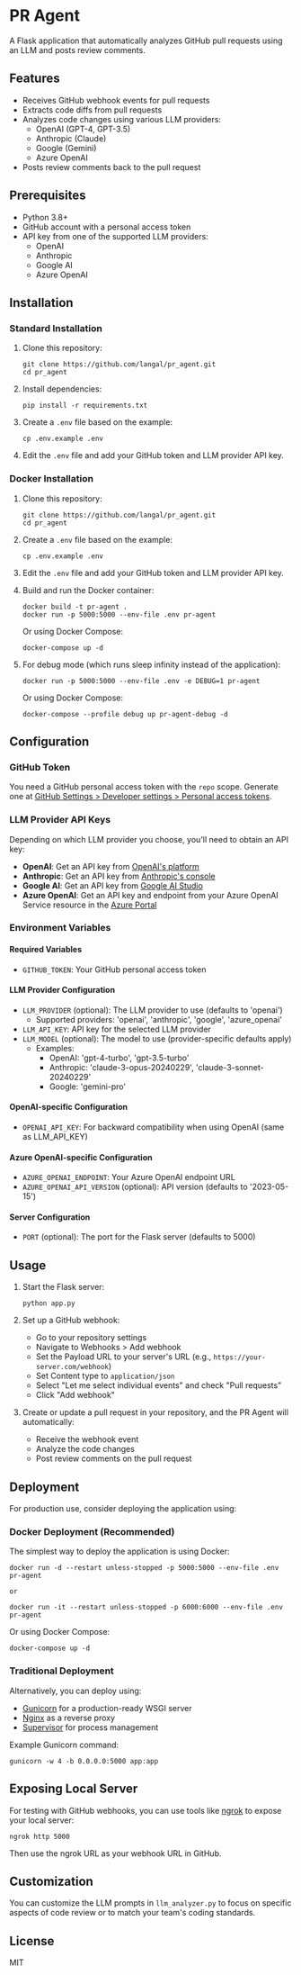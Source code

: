# PR Agent

A Flask application that automatically analyzes GitHub pull requests using an LLM and posts review comments.

## Features

- Receives GitHub webhook events for pull requests
- Extracts code diffs from pull requests
- Analyzes code changes using various LLM providers:
  - OpenAI (GPT-4, GPT-3.5)
  - Anthropic (Claude)
  - Google (Gemini)
  - Azure OpenAI
- Posts review comments back to the pull request

## Prerequisites

- Python 3.8+
- GitHub account with a personal access token
- API key from one of the supported LLM providers:
  - OpenAI
  - Anthropic
  - Google AI
  - Azure OpenAI

## Installation

### Standard Installation

1. Clone this repository:
   ```
   git clone https://github.com/langal/pr_agent.git
   cd pr_agent
   ```

2. Install dependencies:
   ```
   pip install -r requirements.txt
   ```

3. Create a `.env` file based on the example:
   ```
   cp .env.example .env
   ```

4. Edit the `.env` file and add your GitHub token and LLM provider API key.

### Docker Installation

1. Clone this repository:
   ```
   git clone https://github.com/langal/pr_agent.git
   cd pr_agent
   ```

2. Create a `.env` file based on the example:
   ```
   cp .env.example .env
   ```

3. Edit the `.env` file and add your GitHub token and LLM provider API key.

4. Build and run the Docker container:
   ```
   docker build -t pr-agent .
   docker run -p 5000:5000 --env-file .env pr-agent
   ```

   Or using Docker Compose:
   ```
   docker-compose up -d
   ```

5. For debug mode (which runs sleep infinity instead of the application):
   ```
   docker run -p 5000:5000 --env-file .env -e DEBUG=1 pr-agent
   ```

   Or using Docker Compose:
   ```
   docker-compose --profile debug up pr-agent-debug -d
   ```

## Configuration

### GitHub Token

You need a GitHub personal access token with the `repo` scope. Generate one at [GitHub Settings > Developer settings > Personal access tokens](https://github.com/settings/tokens).

### LLM Provider API Keys

Depending on which LLM provider you choose, you'll need to obtain an API key:

- **OpenAI**: Get an API key from [OpenAI's platform](https://platform.openai.com/api-keys)
- **Anthropic**: Get an API key from [Anthropic's console](https://console.anthropic.com/)
- **Google AI**: Get an API key from [Google AI Studio](https://makersuite.google.com/app/apikey)
- **Azure OpenAI**: Get an API key and endpoint from your Azure OpenAI Service resource in the [Azure Portal](https://portal.azure.com/)

### Environment Variables

#### Required Variables
- `GITHUB_TOKEN`: Your GitHub personal access token

#### LLM Provider Configuration
- `LLM_PROVIDER` (optional): The LLM provider to use (defaults to 'openai')
  - Supported providers: 'openai', 'anthropic', 'google', 'azure_openai'
- `LLM_API_KEY`: API key for the selected LLM provider
- `LLM_MODEL` (optional): The model to use (provider-specific defaults apply)
  - Examples:
    - OpenAI: 'gpt-4-turbo', 'gpt-3.5-turbo'
    - Anthropic: 'claude-3-opus-20240229', 'claude-3-sonnet-20240229'
    - Google: 'gemini-pro'

#### OpenAI-specific Configuration
- `OPENAI_API_KEY`: For backward compatibility when using OpenAI (same as LLM_API_KEY)

#### Azure OpenAI-specific Configuration
- `AZURE_OPENAI_ENDPOINT`: Your Azure OpenAI endpoint URL
- `AZURE_OPENAI_API_VERSION` (optional): API version (defaults to '2023-05-15')

#### Server Configuration
- `PORT` (optional): The port for the Flask server (defaults to 5000)

## Usage

1. Start the Flask server:
   ```
   python app.py
   ```

2. Set up a GitHub webhook:
   - Go to your repository settings
   - Navigate to Webhooks > Add webhook
   - Set the Payload URL to your server's URL (e.g., `https://your-server.com/webhook`)
   - Set Content type to `application/json`
   - Select "Let me select individual events" and check "Pull requests"
   - Click "Add webhook"

3. Create or update a pull request in your repository, and the PR Agent will automatically:
   - Receive the webhook event
   - Analyze the code changes
   - Post review comments on the pull request

## Deployment

For production use, consider deploying the application using:

### Docker Deployment (Recommended)

The simplest way to deploy the application is using Docker:

```
docker run -d --restart unless-stopped -p 5000:5000 --env-file .env pr-agent

or

docker run -it --restart unless-stopped -p 6000:6000 --env-file .env pr-agent
```

Or using Docker Compose:

```
docker-compose up -d
```

### Traditional Deployment

Alternatively, you can deploy using:

- [Gunicorn](https://gunicorn.org/) for a production-ready WSGI server
- [Nginx](https://nginx.org/) as a reverse proxy
- [Supervisor](http://supervisord.org/) for process management

Example Gunicorn command:
```
gunicorn -w 4 -b 0.0.0.0:5000 app:app
```

## Exposing Local Server

For testing with GitHub webhooks, you can use tools like [ngrok](https://ngrok.com/) to expose your local server:

```
ngrok http 5000
```

Then use the ngrok URL as your webhook URL in GitHub.

## Customization

You can customize the LLM prompts in `llm_analyzer.py` to focus on specific aspects of code review or to match your team's coding standards.

## License

MIT
